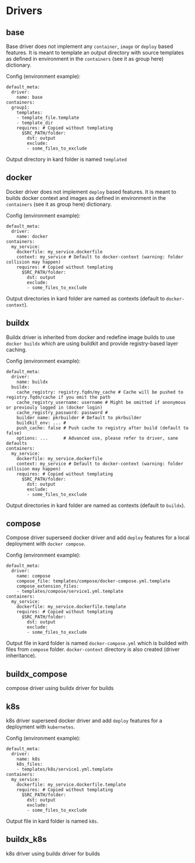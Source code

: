 # Drivers

## base

Base driver does not implement any `container`, `image` or `deploy` based features. It is meant to template an output directory with source templates as defined in environment in the `containers` (see it as group here) dictionary.

Config (environment example):
```
default_meta:
  driver:
    name: base
containers:
  group1:
    templates:
    - template_file.template
    - template_dir
    requires: # Copied without templating
      $SRC_PATH/folder:
        dst: output
        exclude:
        - some_files_to_exclude
```

Output directory in kard folder is named `templated`

## docker

Docker driver does not implement `deploy` based features. It is meant to builds docker context and images as defined in environment in the `containers` (see it as group here) dictionary.

Config (environment example):
```
default_meta:
  driver:
    name: docker
containers:
  my_service:
    dockerfile: my_service.dockerfile
    context: my_service # Default to docker-context (warning: folder collision may happen)
    requires: # Copied without templating
      $SRC_PATH/folder:
        dst: output
        exclude:
        - some_files_to_exclude
```

Output directories in kard folder are named as contexts (default to `docker-context`).

## buildx

Buildx driver is inherited from docker and redefine image builds to use `docker buildx` which are using buildkit and provide registry-based layer caching.

Config (environment example):
```
default_meta:
  driver:
    name: buildx
  buildx:
    cache_registry: registry.fqdn/my_cache # Cache will be pushed to registry.fqdn/cache if you omit the path
    cache_registry_username: username # Might be omitted if anonymous or previouly logged in (docker login)
    cache_registry_password: password #
    builder_name: pkrbuilder # Default to pkrbuilder
    buildkit_env: ... #
    push_cache: false # Push cache to registry after build (default to false)
    options: ...      # Advanced use, please refer to driver, sane defaults
containers:
  my_service:
    dockerfile: my_service.dockerfile
    context: my_service # Default to docker-context (warning: folder collision may happen)
    requires: # Copied without templating
      $SRC_PATH/folder:
        dst: output
        exclude:
        - some_files_to_exclude
```

Output directories in kard folder are named as contexts (default to `buildx`).

## compose

Compose driver superseed docker driver and add `deploy` features for a local deployment with `docker compose`.

Config (environment example):
```
default_meta:
  driver:
    name: compose
    compose_file: templates/compose/docker-compose.yml.template
    compose_extension_files:
    - templates/compose/service1.yml.template
containers:
  my_service:
    dockerfile: my_service.dockerfile.template
    requires: # Copied without templating
      $SRC_PATH/folder:
        dst: output
        exclude:
        - some_files_to_exclude
```

Output file in kard folder is named `docker-compose.yml` which is builded with files from `compose` folder.
`docker-context` directory is also created (driver inheritance).

## buildx_compose

compose driver using buildx driver for builds

## k8s

k8s driver superseed docker driver and add `deploy` features for a deployment with `kubernetes`.

Config (environment example):
```
default_meta:
  driver:
    name: k8s
    k8s_files:
    - templates/k8s/service1.yml.template
containers:
  my_service:
    dockerfile: my_service.dockerfile.template
    requires: # Copied without templating
      $SRC_PATH/folder:
        dst: output
        exclude:
        - some_files_to_exclude
```

Output file in kard folder is named `k8s`.

## buildx_k8s

k8s driver using buildx driver for builds

